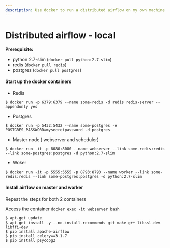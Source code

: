 ```yaml
---
description: Use docker to run a distributed airflow on my own machine
---
```


# Distributed airflow - local

**Prerequisite:**

* python 2.7-slim \(`docker pull python:2.7-slim`\)
* redis \(`docker pull redis`\)
* postgres \(`docker pull postgres`\)

#### Start up the docker containers

* Redis

```text
$ docker run -p 6379:6379 --name some-redis -d redis redis-server --appendonly yes
```

* Postgres

```text
$ docker run -p 5432:5432 --name some-postgres -e POSTGRES_PASSWORD=mysecretpassword -d postgres
```

* Master node \( webserver and scheduler\)

```text
$ docker run -it -p 8080:8080 --name webserver --link some-redis:redis --link some-postgres:postgres -d python:2.7-slim
```

* Woker

```text
$ docker run -it -p 5555:5555 -p 8793:8793 --name worker --link some-redis:redis --link some-postgres:postgres -d python:2.7-slim
```

#### Install airflow on master and worker

Repeat the steps for both 2 containers

Access the container `docker exec -it webserver bash`

```text
$ apt-get update
$ apt-get install -y --no-install-recommends git make g++ libssl-dev libffi-dev
$ pip install apache-airflow
$ pip install celery==3.1.7
$ pip install psycopg2
```

